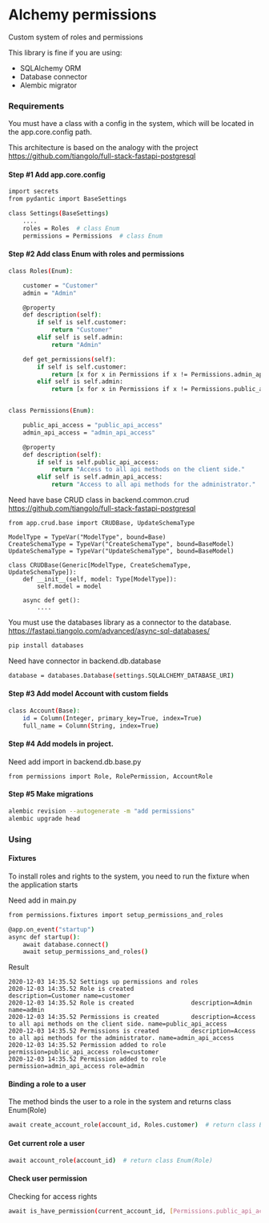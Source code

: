 # Alchemy permissions
Custom system of roles and permissions

This library is fine if you are using:
- SQLAlchemy ORM
- Database connector
- Alembic migrator


### Requirements
You must have a class with a config in the system, which will be located in the app.core.config path.

This architecture is based on the analogy with the project
https://github.com/tiangolo/full-stack-fastapi-postgresql

#### Step #1 Add app.core.config
```sh
import secrets
from pydantic import BaseSettings

class Settings(BaseSettings)
    ....
    roles = Roles  # class Enum
    permissions = Permissions  # class Enum
```

#### Step #2 Add class Enum with roles and permissions
```sh
class Roles(Enum):

    customer = "Customer"
    admin = "Admin"

    @property
    def description(self):
        if self is self.customer:
            return "Customer"
        elif self is self.admin:
            return "Admin"

    def get_permissions(self):
        if self is self.customer:
            return [x for x in Permissions if x != Permissions.admin_api_access]
        elif self is self.admin:
            return [x for x in Permissions if x != Permissions.public_api_access]


class Permissions(Enum):

    public_api_access = "public_api_access"
    admin_api_access = "admin_api_access"

    @property
    def description(self):
        if self is self.public_api_access:
            return "Access to all api methods on the client side."
        elif self is self.admin_api_access:
            return "Access to all api methods for the administrator."
```
Need have base CRUD class in backend.common.crud
https://github.com/tiangolo/full-stack-fastapi-postgresql
```
from app.crud.base import CRUDBase, UpdateSchemaType

ModelType = TypeVar("ModelType", bound=Base)
CreateSchemaType = TypeVar("CreateSchemaType", bound=BaseModel)
UpdateSchemaType = TypeVar("UpdateSchemaType", bound=BaseModel)

class CRUDBase(Generic[ModelType, CreateSchemaType, UpdateSchemaType]):
    def __init__(self, model: Type[ModelType]):
        self.model = model
    
    async def get():
        ....

```
You must use the databases library as a connector to the database.
https://fastapi.tiangolo.com/advanced/async-sql-databases/
```sh
pip install databases
```
Need have connector in backend.db.database
```sh
database = databases.Database(settings.SQLALCHEMY_DATABASE_URI)
```
#### Step #3 Add model Account with custom fields
```sh
class Account(Base):
    id = Column(Integer, primary_key=True, index=True)
    full_name = Column(String, index=True)
```
#### Step #4 Add models in project.

Need add import in backend.db.base.py
```shell script
from permissions import Role, RolePermission, AccountRole
```
#### Step #5 Make migrations
```sh
alembic revision --autogenerate -m "add permissions"
alembic upgrade head
```

### Using
#### Fixtures
To install roles and rights to the system, you need to run the fixture when the application starts

Need add in main.py
```sh
from permissions.fixtures import setup_permissions_and_roles

@app.on_event("startup")
async def startup():
    await database.connect()
    await setup_permissions_and_roles()
```
Result
```shell script
2020-12-03 14:35.52 Settings up permissions and roles
2020-12-03 14:35.52 Role is created                description=Customer name=customer
2020-12-03 14:35.52 Role is created                description=Admin name=admin
2020-12-03 14:35.52 Permissions is created         description=Access to all api methods on the client side. name=public_api_access
2020-12-03 14:35.52 Permissions is created         description=Access to all api methods for the administrator. name=admin_api_access
2020-12-03 14:35.52 Permission added to role       permission=public_api_access role=customer
2020-12-03 14:35.52 Permission added to role       permission=admin_api_access role=admin
```

#### Binding a role to a user
The method binds the user to a role in the system and returns class Enum(Role)
```sh
await create_account_role(account_id, Roles.customer)  # return class Enum(Role)
```
#### Get current role a user
```sh
await account_role(account_id)  # return class Enum(Role)
```
#### Check user permission
Checking for access rights
```sh
await is_have_permission(current_account_id, [Permissions.public_api_access])  # return bool
```
